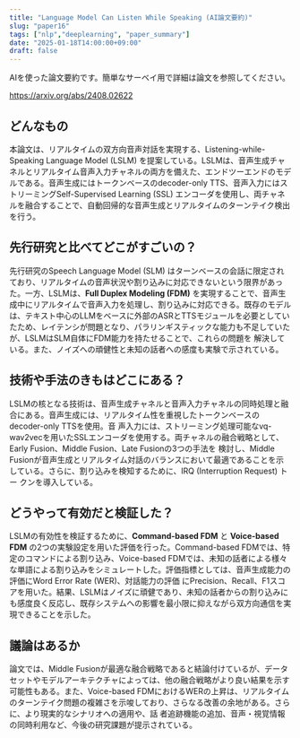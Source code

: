 ```yaml
---
title: "Language Model Can Listen While Speaking (AI論文要約)"
slug: "paper16"
tags: ["nlp","deeplearning", "paper_summary"]
date: "2025-01-18T14:00:00+09:00"
draft: false
---
```


AIを使った論文要約です。簡単なサーベイ用で詳細は論文を参照してください。

https://arxiv.org/abs/2408.02622

## どんなもの

本論文は、リアルタイムの双方向音声対話を実現する、Listening-while-Speaking Language Model (LSLM) を提案している。LSLMは、音声生成チャネルとリアルタイム音声入力チャネルの両方を備えた、エンドツーエンドのモデルである。音声生成にはトークンベースのdecoder-only TTS、音声入力にはストリーミングSelf-Supervised Learning (SSL) エンコーダを使用し、両チャネルを融合することで、自動回帰的な音声生成とリアルタイムのターンテイク検出を行う。


## 先行研究と比べてどこがすごいの？

先行研究のSpeech Language Model (SLM) はターンベースの会話に限定されており、リアルタイムの音声状況や割り込みに対応できないという限界があった。一方、LSLMは、**Full Duplex Modeling (FDM)** を実現することで、音声生成中にリアルタイムで音声入力を処理し、割り込みに対応できる。既存のモデルは、テキスト中心のLLMをベースに外部のASRとTTSモジュールを必要としていたため、レイテンシが問題となり、パラリンギスティックな能力も不足していたが、LSLMはSLM自体にFDM能力を持たせることで、これらの問題を 解決している。また、ノイズへの頑健性と未知の話者への感度も実験で示されている。


## 技術や手法のきもはどこにある？

LSLMの核となる技術は、音声生成チャネルと音声入力チャネルの同時処理と融合にある。音声生成には、リアルタイム性を重視したトークンベースのdecoder-only TTSを使用。音 声入力には、ストリーミング処理可能なvq-wav2vecを用いたSSLエンコーダを使用する。両チャネルの融合戦略として、Early Fusion、Middle Fusion、Late Fusionの3つの手法を 検討し、Middle Fusionが音声生成とリアルタイム対話のバランスにおいて最適であることを示している。さらに、割り込みを検知するために、IRQ (Interruption Request) トー クンを導入している。


## どうやって有効だと検証した？

LSLMの有効性を検証するために、**Command-based FDM** と **Voice-based FDM** の2つの実験設定を用いた評価を行った。Command-based FDMでは、特定のコマンドによる割り込み、Voice-based FDMでは、未知の話者による様々な単語による割り込みをシミュレートした。評価指標としては、音声生成能力の評価にWord Error Rate (WER)、対話能力の評価 にPrecision、Recall、F1スコアを用いた。結果、LSLMはノイズに頑健であり、未知の話者からの割り込みにも感度良く反応し、既存システムへの影響を最小限に抑えながら双方向通信を実現できることを示した。


## 議論はあるか

論文では、Middle Fusionが最適な融合戦略であると結論付けているが、データセットやモデルアーキテクチャによっては、他の融合戦略がより良い結果を示す可能性もある。また、Voice-based FDMにおけるWERの上昇は、リアルタイムのターンテイク問題の複雑さを示唆しており、さらなる改善の余地がある。さらに、より現実的なシナリオへの適用や、話 者追跡機能の追加、音声・視覚情報の同時利用など、今後の研究課題が提示されている。